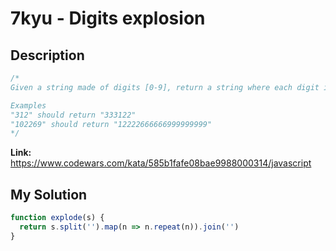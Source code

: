 # 7kyu - Digits explosion

## Description
```js
/*
Given a string made of digits [0-9], return a string where each digit is repeated a number of times equals to its value.

Examples
"312" should return "333122"
"102269" should return "12222666666999999999"
*/
```

**Link:** https://www.codewars.com/kata/585b1fafe08bae9988000314/javascript

## My Solution
```js
function explode(s) {
  return s.split('').map(n => n.repeat(n)).join('')
}
```